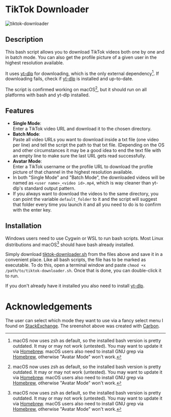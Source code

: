 # TikTok Downloader

![tiktok-downloader](https://raw.githubusercontent.com/anga83/tiktok-downloader/main/carbon.png)

## Description

This bash script allows you to download TikTok videos both one by one and in batch mode. You can also get the profile picture of a given user in the highest resolution available.

It uses [yt-dlp](https://github.com/yt-dlp/yt-dlp) for downloading, which is the only external dependency[^1]. If downloading fails, check if [yt-dlp](https://github.com/yt-dlp/yt-dlp) is installed and up-to-date.

The script is confirmed working on macOS[^1], but it should run on all platforms with bash and yt-dlp installed.

## Features

- **Single Mode**: <br />Enter a TikTok video URL and download it to the chosen directory.
- **Batch Mode**: <br />Paste all video URLs you want to download inside a txt file (one video per line) and tell the script the path to that txt file. (Depending on the OS and other circumstances it may be a good idea to end the text file with an empty line to make sure the last URL gets read successfully.
- **Avatar Mode**: <br />Enter a TikTok username or the profile URL to download the profile picture of that channel in the highest resolution available.
- In both "Single Mode" and "Batch Mode", the downloaded videos will be named as `<user name>_<video id>.mp4`, which is way cleaner than yt-dlp's standard output pattern.
- If you always want to download the videos to the same directory, you can point the variable `default_folder` to it and the script will suggest that folder every time you launch it and all you need to do is to confirm with the enter key.

## Installation

Windows users need to use Cygwin or WSL to run bash scripts. Most Linux distributions and macOS[^1] should have bash already installed.

Simply download [tiktok-downloader.sh](https://raw.githubusercontent.com/anga83/tiktok-downloader/main/tiktok-downloader.sh) from the files above and save it in a convenient place. Like all bash scripts, the file has to be marked as executable. To do this, open a terminal window and paste `chmod +x /path/to/tiktok-downloader.sh`. Once that is done, you can double-click it to run.

If you don't already have it installed you also need to install [yt-dlp](https://github.com/yt-dlp/yt-dlp).


# Acknowledgements

The user can select which mode they want to use via a fancy select menu I found on [StackExchange](https://unix.stackexchange.com/questions/146570/arrow-key-enter-menu). The sreenshot above was created with [Carbon](https://carbon.now.sh).


[^1]: macOS now uses zsh as default, so the installed bash version is pretty outdated. It may or may not work (untested). You may want to update it via [Homebrew](https://formulae.brew.sh/formula/bash). macOS users also need to install GNU grep via [Homebrew](https://formulae.brew.sh/formula/grep), otherwise "Avatar Mode" won't work.
